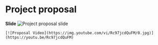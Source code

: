 # Project proposal

**Slide**
![Project proposal slide](~tt1190975/images/projects/projectProposal.png)

```
[![Proposal Video](https://img.youtube.com/vi/Rc97jcdQuFM/0.jpg)](https://youtu.be/Rc97jcdQuFM)
```
